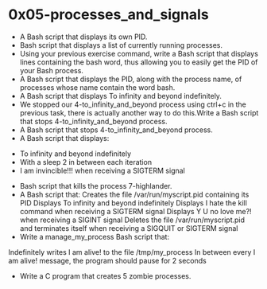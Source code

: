 # 0x05-processes_and_signals
* A  Bash script that displays its own PID.
* Bash script that displays a list of currently running processes.
* Using your previous exercise command, write a Bash script that displays lines containing the bash word, thus allowing you to easily get the PID of your Bash process.
* A Bash script that displays the PID, along with the process name, of processes whose name contain the word bash.
* A Bash script that displays To infinity and beyond indefinitely.
* We stopped our 4-to_infinity_and_beyond process using ctrl+c in the previous task, there is actually another way to do this.Write a Bash script that stops 4-to_infinity_and_beyond process.
* A Bash script that stops 4-to_infinity_and_beyond process.
* A Bash script that displays:
 - To infinity and beyond indefinitely
 - With a sleep 2 in between each iteration
 - I am invincible!!! when receiving a SIGTERM signal
* Bash script that kills the process 7-highlander.
* A  Bash script that:
 Creates the file /var/run/myscript.pid containing its PID
Displays To infinity and beyond indefinitely
Displays I hate the kill command when receiving a SIGTERM signal
Displays Y U no love me?! when receiving a SIGINT signal
Deletes the file /var/run/myscript.pid and terminates itself when receiving a SIGQUIT or SIGTERM signal
* Write a manage_my_process Bash script that:

Indefinitely writes I am alive! to the file /tmp/my_process
In between every I am alive! message, the program should pause for 2 seconds
* Write a C program that creates 5 zombie processes.
